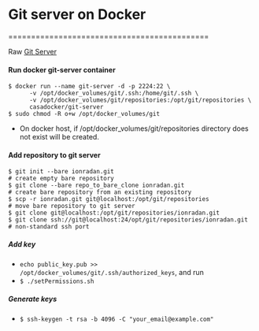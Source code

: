 # Git server on Docker
============================================

Raw [Git Server](http://git-scm.com/book/en/v1/Git-on-the-Server-Getting-Git-on-a-Server)

#### Run docker git-server container
  ```
  $ docker run --name git-server -d -p 2224:22 \
        -v /opt/docker_volumes/git/.ssh:/home/git/.ssh \
        -v /opt/docker_volumes/git/repositories:/opt/git/repositories \
        casadocker/git-server
  $ sudo chmod -R o+w /opt/docker_volumes/git
  ```
  * On docker host, if /opt/docker_volumes/git/repositories directory does not exist will be created.

#### Add repository to git server
  ```
  $ git init --bare ionradan.git                                          # create empty bare repository
  $ git clone --bare repo_to_bare_clone ionradan.git                      # create bare repository from an existing repository
  $ scp -r ionradan.git git@localhost:/opt/git/repositories               # move bare repository to git server
  $ git clone git@localhost:/opt/git/repositories/ionradan.git
  $ git clone ssh://git@localhost:24/opt/git/repositories/ionradan.git    # non-standard ssh port
   ```

##### Add key
 * `echo public_key.pub >> /opt/docker_volumes/git/.ssh/authorized_keys`, and run
 * `$ ./setPermissions.sh`

##### Generate keys
  * `$ ssh-keygen -t rsa -b 4096 -C "your_email@example.com"`
